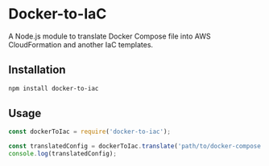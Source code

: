 # Docker-to-IaC

A Node.js module to translate Docker Compose file into AWS CloudFormation and another IaC templates.

## Installation

```sh
npm install docker-to-iac
```

## Usage

```javascript
const dockerToIac = require('docker-to-iac');

const translatedConfig = dockerToIac.translate('path/to/docker-compose.yml', 'aws-cloudformation');
console.log(translatedConfig);
```

